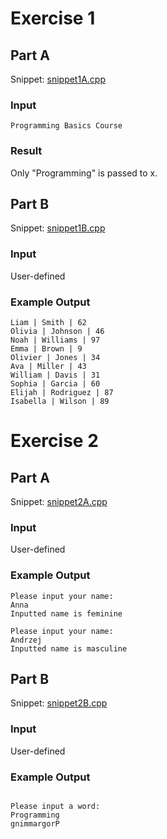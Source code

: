 # Exercise 1
## Part A
Snippet: [snippet1A.cpp](https://www.github.com/ArtainR/SchoolProjects/blob/main/18-01-2021/snippet1A.cpp)

### Input
`Programming Basics Course`

### Result
Only "Programming" is passed to x.

## Part B
Snippet: [snippet1B.cpp](https://www.github.com/ArtainR/SchoolProjects/blob/main/18-01-2021/snippet1B.cpp)

### Input
User-defined

### Example Output
```
Liam | Smith | 62
Olivia | Johnson | 46
Noah | Williams | 97
Emma | Brown | 9
Olivier | Jones | 34
Ava | Miller | 43
William | Davis | 31
Sophia | Garcia | 60
Elijah | Rodriguez | 87
Isabella | Wilson | 89
```

# Exercise 2
## Part A
Snippet: [snippet2A.cpp](https://www.github.com/ArtainR/SchoolProjects/blob/main/18-01-2021/snippet2A.cpp)

### Input
User-defined

### Example Output
```
Please input your name:
Anna
Inputted name is feminine
```
```
Please input your name:
Andrzej
Inputted name is masculine
```

## Part B
Snippet: [snippet2B.cpp](https://www.github.com/ArtainR/SchoolProjects/blob/main/18-01-2021/snippet2B.cpp)

### Input
User-defined

### Example Output
```

Please input a word:
Programming
gnimmargorP
```